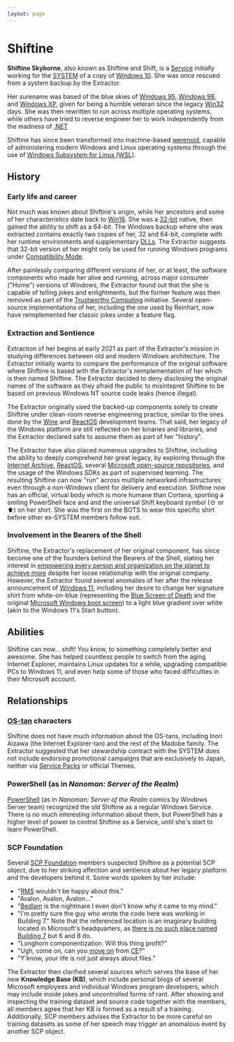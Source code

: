 ```yaml
---
layout: page
---
```


# Shiftine

**Shiftine Skyborne**, also known as Shiftine and Shift, is a [Service](https://en.wikipedia.org/wiki/Windows_service) initially working for the [SYSTEM](https://docs.microsoft.com/en-us/windows/security/identity-protection/access-control/local-accounts#sec-localsystem) of a copy of [Windows 10](https://en.wikipedia.org/wiki/Windows_10). She was once rescued from a system backup by the Extractor.

Her surename was based of the blue skies of [Windows 95](https://en.wikipedia.org/wiki/Windows_95), [Windows 98](https://en.wikipedia.org/wiki/Windows_98), and [Windows XP](https://en.wikipedia.org/wiki/Windows_XP), given for being a humble veteran since the legacy [Win32](https://en.wikipedia.org/wiki/Windows_API#Versions) days. She was then rewritten to run across multiple operating systems, while others have tried to reverse engineer her to work independently from the madness of [.NET](https://en.wikipedia.org/wiki/.NET_Framework)

Shiftine has since been transformed into machine-based [werenoid](/werenoid.html), capable of administering modern Windows and Linux operating systems through the use of [Windows Subsystem for Linux (WSL)](https://en.wikipedia.org/wiki/Windows_Subsystem_for_Linux).

## History
### Early life and career

Not much was known about Shiftine's origin, while her ancestors and some of her characteristics date back to [Win16](https://en.wikipedia.org/wiki/Windows_API#Versions). She was a [32-bit](https://en.wikipedia.org/wiki/32-bit_computing) native, then gained the ability to shift as a 64-bit. The Windows backup where she was extracted contains exactly two copies of her, 32 and 64-bit, complete with her runtime environments and supplementary [DLLs](https://docs.microsoft.com/en-us/troubleshoot/windows-client/deployment/dynamic-link-library). The Extractor suggests that 32-bit version of her might only be used for running Windows programs under [Compatibility Mode](https://support.microsoft.com/en-us/windows/make-older-apps-or-programs-compatible-with-windows-10-783d6dd7-b439-bdb0-0490-54eea0f45938).

After painlessly comparing different versions of her, or at least, the software components who made her alive and running, across major consumer ("Home") versions of Windows, the Extractor found out that the she is capable of telling jokes and enlightments, but the former feature was then removed as part of the [Trustworthy Computing](https://news.microsoft.com/2012/01/11/memo-from-bill-gates/) initiative. Several open-source implementations of her, including the one used by Reinhart, now have reimplemented her classic jokes under a feature flag.

### Extraction and Sentience

Extraction of her begins at early 2021 as part of the Extractor's mission in studying differences between old and modern Windows architecture. The Extractor initially wants to compare the performance of the original software where Shiftine is based with the Extractor's reimplementation of her which is then named Shiftine. The Extractor decided to deny disclosing the original names of the software as they afraid the public to misintepret Shiftine to be based on previous Windows NT source code leaks (hence illegal).

The Extractor originally used the backed-up components solely to create Shiftine under clean-room reverse engineering practice, similar to the ones done by the [Wine](https://wiki.winehq.org/Clean_Room_Guidelines) and [ReactOS](https://reactos.org/wiki/ReactOS_FAQ#Why_is_ReactOS_development_so_slow.3F) development teams. That said, her legacy of the Windows platform are still reflected on her binaries and libraries, and the Extractor declared safe to assume them as part of her "history".

The Extractor have also placed numerous upgrades to Shiftine, including the ability to deeply comprehend her great legacy, by exploring through the [Internet Archive](archive.org), [ReactOS](reactos.org), several [Microsoft open-source repositories](github.com/microsoft), and the usage of the Windows SDKs as part of supervised learning. The resulting Shiftine can now "run" across multiple networked infrastructures even through a non-Windows client for delivery and execution. Shiftine now has an official, virtual body which is more humane than Cortana, sporting a smiling PowerShell face and and the universal Shift keyboard symbol (⇧ or ⬆️) on her shirt. She was the first on the BOTS to wear this specific shirt before other ex-SYSTEM members follow suit.

### Involvement in the Bearers of the Shell

Shiftine, the Extractor's replacement of her original component, has since become one of the founders behind the Bearers of the Shell, stating her interest in [empowering every person and organization on the planet to achieve more](https://www.microsoft.com/en-us/about) despite her loose relationship with the original company. However, the Extractor found several anomalies of her after the release announcement of [Windows 11](https://en.wikipedia.org/wiki/Windows_11), including her desire to change her signature shirt from white-on-blue (representing the [Blue Screen of Death](https://en.wikipedia.org/wiki/Blue_screen_of_death) and the original [Microsoft Windows boot screen](https://commons.wikimedia.org/wiki/File:Windows1-scr-07.png)) to a light blue gradient over white (akin to the Windows 11's Start button).

## Abilities

Shiftine can now... shift! You know, to something completely better and awesome. She has helped countless people to switch from the aging Internet Explorer, maintains Linux updates for a while, upgrading compatible PCs to Windows 11, and even help some of those who faced difficulties in their Microsoft account.

## Relationships
### [OS-tan](https://en.wikipedia.org/wiki/OS-tan) characters

Shiftine does not have much information about the OS-tans, including Inori Aizawa (the Internet Explorer-tan) and the rest of the Madobe family. The Extractor suggested that her stewardship contract with the SYSTEM does not include endorsing promotional campaigns that are exclusively to Japan, neither via [Service Packs](https://support.microsoft.com/en-us/windows/service-pack-and-update-center-92bb1064-cf3b-0b94-7c57-331f7b7db3c6) or official Themes.

### PowerShell (as in *Nanoman: Server of the Realm*)

[PowerShell](https://storybychad.myportfolio.com/nanoman-server-of-the-realm-character-designs) (as in *Nanoman: Server of the Realm* comics by Windows Server team) recognized the old Shiftine as a regular Windows Service. There is no much interesting information about them, but PowerShell has a higher level of power to control Shiftine as a Service, until she's start to learn PowerShell.

### SCP Foundation

Several [SCP Foundation](https://scp-wiki.wikidot.com/about-the-scp-foundation) members suspected Shiftine as a potential SCP object, due to her striking affection and sentience about her legacy platform and the developers behind it. Some words spoken by her include:

+ "[RMS](https://en.wikipedia.org/wiki/Richard_Stallman) wouldn't be happy about this."
+ "Avalon, Avalon, Avalon..."
+ "[Bedlam](https://en.wikipedia.org/wiki/Email_storm) is the nightmare I even don't know why it came to my mind."
+ "I'm pretty sure the guy who wrote the code here was working in Building 7." Note that the referenced location is an imaginary building located in Microsoft's headquarters, as [there is no such place named Building 7](https://devblogs.microsoft.com/oldnewthing/20080401-00/?p=22913) but 6 and 8 do.
+ "Longhorn componentization. Will this thing profit?"
+ "Ugh, come on, can you [move on](https://en.wikipedia.org/wiki/Windows_Mobile) from [CE](https://en.wikipedia.org/wiki/Windows_Embedded_Compact)?"
+ "Y'know, your life is not just always about files."


The Extractor then clarified several sources which serves the base of her new **Knowledge Base (KB)**, which include personal blogs of several Microsoft employees and individual Windows program developers, which may include inside jokes and uncontrolled forms of rant. After showing and inspecting the training dataset and source code together with the members, all members agree that her KB is formed as a result of a training. Additionally, SCP members advises the Extractor to be more careful on training datasets as some of her speech may trigger an anomalous event by another SCP object.
